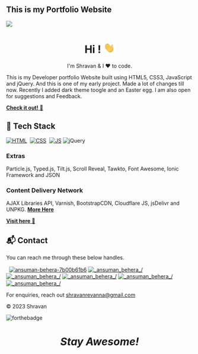 ## This is my Portfolio Website

![](https://raw.githubusercontent.com/halfrost/halfrost/master/icons/header_.png)

<h1 align='center'> Hi ! <img src="https://github.com/ABSphreak/ABSphreak/blob/master/gifs/Hi.gif" width="30px"></h1>
<p align='center'>
I'm Shravan & I ❤️ to code.
</p>
This is my Developer portfolio Website built using HTML5, CSS3, JavaScript and jQuery.
And this is one of my early project.
Made a lot of changes till now. Recently I added dark theme toogle and an Easter egg.
I am also open for suggestions and Feedback.

<a href="https://myselfshravan.github.io/" target="_blank">**Check it out!** 🚀</a>

## 📌 Tech Stack

[![HTML](https://img.shields.io/badge/html5%20-%23E34F26.svg?&style=for-the-badge&logo=html5&logoColor=white)](https://github.com/myselfshravan/Portfolio-Website/search?l=html)&nbsp;
[![CSS](https://img.shields.io/badge/css3%20-%231572B6.svg?&style=for-the-badge&logo=css3&logoColor=white)](https://github.com/myselfshravan/Portfolio-Website/search?l=css)&nbsp;
[![JS](https://img.shields.io/badge/javascript%20-%23323330.svg?&style=for-the-badge&logo=javascript&logoColor=%23F7DF1E)](https://github.com/myselfshravan/Portfolio-Website/search?l=javascript)
<img alt="jQuery" src="https://img.shields.io/badge/jquery-%230769AD.svg?style=for-the-badge&logo=jquery&logoColor=white"/>

### Extras

Particle.js, Typed.js, Tilt.js, Scroll Reveal, Tawkto, Font Awesome, Ionic Framework and JSON

### Content Delivery Network

AJAX Libraries API, Varnish, BootstrapCDN, Cloudflare JS, jsDelivr and UNPKG.
<a href="https://builtwith.com/?https://myselfshravan.github.io/" target="_blank">**More Here**</a>

<!-- ## 📌 Sneak Peek of Main Page 🙈 :

![Screenshot (901)](https://user-images.githubusercontent.com/71520844/136664677-c855cea0-cd24-4949-ade7-8490a167e504.png)
![Screenshot (902)](https://user-images.githubusercontent.com/71520844/136664680-a562664d-6455-4d46-a2c3-dca53f121541.png) -->

<a href="https://myselfshravan.github.io/" target="_blank">**Visit here** 🚀</a>

<h2>📬 Contact</h2>

You can reach me through these below handles.

&nbsp;&nbsp;<a href="https://linkedin.com/in/shravanrevanna" target="blank"><img align="center" src="https://raw.githubusercontent.com/rahuldkjain/github-profile-readme-generator/master/src/images/icons/Social/linked-in-alt.svg" alt="ansuman-behera-7b00b61b6" height="30" width="40" /></a>
<a href="https://instagram.com/shravan_revanna" target="blank"><img align="center" src="https://raw.githubusercontent.com/rahuldkjain/github-profile-readme-generator/master/src/images/icons/Social/instagram.svg" alt="_ansuman_behera_/" height="30" width="40" /></a>
<a href="https://facebook.com/Shravan.3.07" target="blank"><img align="center" src="https://raw.githubusercontent.com/rahuldkjain/github-profile-readme-generator/master/src/images/icons/Social/facebook.svg" alt="_ansuman_behera_/" height="30" width="40" /></a>
<a href="https://twitter.com/myselfshravan" target="blank"><img align="center" src="https://raw.githubusercontent.com/rahuldkjain/github-profile-readme-generator/master/src/images/icons/Social/twitter.svg" alt="_ansuman_behera_/" height="30" width="40" /></a>
<a href="https://stackoverflow.com/users/17003616/shravan" target="blank"><img align="center" src="https://raw.githubusercontent.com/rahuldkjain/github-profile-readme-generator/master/src/images/icons/Social/stack-overflow.svg" alt="_ansuman_behera_/" height="30" width="40" /></a>
<a href="https://github.com/myselfshravan" target="blank"><img align="center" src="https://raw.githubusercontent.com/rahuldkjain/github-profile-readme-generator/master/src/images/icons/Social/github.svg" alt="_ansuman_behera_/" height="30" width="40" /></a>

<p>For enquiries, reach out <a href="mailto:shravanrevanna158@gmail.com">shravanrevanna@gmail.com</a> </p>

© 2023 Shravan

![forthebadge](https://forthebadge.com/images/badges/built-with-love.svg)

<h1 align='center'><i>Stay Awesome!</i></h1>
